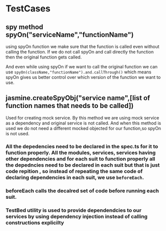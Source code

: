 # TestCases

## spy method spyOn("serviceName","functionName")
using spyOn function we make sure that the function is called even without calling the function.
If we do not call spyOn and call directly the function then the original function gets called.

And even while using spyOn if we want to call the original function we can use `spyOn(className,"functionName").and.callThrough()`
which means spyOn gives us better control over which version of the function we want to use.

## jasmine.createSpyObj("service name",[list of function names that needs to be called])
Used for creating mock service.
By this method we are using mock service as a dependency and original service is not called. And when this method is used we do not need a different mocked objected for our function,so spyOn is not used.

### All the depedencies need to be declared in the spec.ts for it to function properly. All the modules, services, services having other dependencies and for each suit to function properly all the depedncies need to be declared in each suit but that is just code repition , so instead of repeating the same code of declaring dependencies in each suit, we use `beforeEach`.

### beforeEach calls the decalred set of code before running each suit.

### TestBed utility is used to provide dependendcies to our services by using dependency injection instead of calling constructions explicilty
